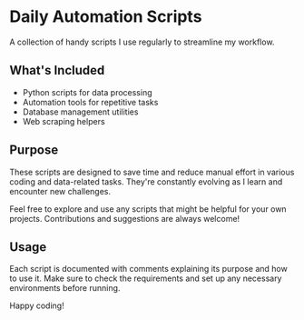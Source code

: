 # Daily Automation Scripts

A collection of handy scripts I use regularly to streamline my workflow.

## What's Included

- Python scripts for data processing
- Automation tools for repetitive tasks
- Database management utilities
- Web scraping helpers

## Purpose

These scripts are designed to save time and reduce manual effort in various coding and data-related tasks. They're constantly evolving as I learn and encounter new challenges.

Feel free to explore and use any scripts that might be helpful for your own projects. Contributions and suggestions are always welcome!

## Usage

Each script is documented with comments explaining its purpose and how to use it. Make sure to check the requirements and set up any necessary environments before running.

Happy coding!
